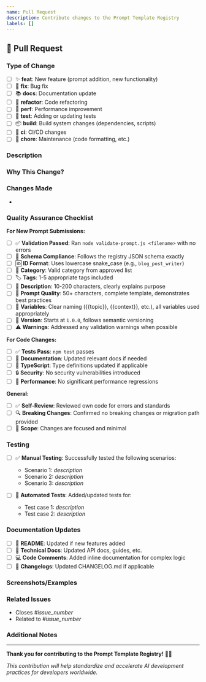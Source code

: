 ```yaml
---
name: Pull Request
description: Contribute changes to the Prompt Template Registry
labels: []
---
```


## 📝 Pull Request

### Type of Change
<!-- What type of change does this PR introduce? -->
- [ ] ✨ **feat**: New feature (prompt addition, new functionality)
- [ ] 🐛 **fix**: Bug fix
- [ ] 📚 **docs**: Documentation update
- [ ] 🔧 **refactor**: Code refactoring
- [ ] 🚀 **perf**: Performance improvement
- [ ] 🧪 **test**: Adding or updating tests
- [ ] 📦 **build**: Build system changes (dependencies, scripts)
- [ ] 🚧 **ci**: CI/CD changes
- [ ] 📄 **chore**: Maintenance (code formatting, etc.)

### Description
<!-- Provide a clear, concise description of your changes -->

### Why This Change?
<!-- Explain the motivation and context behind this change -->

### Changes Made
<!-- List the key changes in this PR -->

-

### Quality Assurance Checklist
<!-- Mark items as completed using [x] -->

**For New Prompt Submissions:**
- [ ] ✅ **Validation Passed**: Ran `node validate-prompt.js <filename>` with no errors
- [ ] 📝 **Schema Compliance**: Follows the registry JSON schema exactly
- [ ] 🆔 **ID Format**: Uses lowercase snake_case (e.g., `blog_post_writer`)
- [ ] 📂 **Category**: Valid category from approved list
- [ ] 🏷️ **Tags**: 1-5 appropriate tags included
- [ ] 📝 **Description**: 10-200 characters, clearly explains purpose
- [ ] 📝 **Prompt Quality**: 50+ characters, complete template, demonstrates best practices
- [ ] 🔗 **Variables**: Clear naming ({{topic}}, {{context}}, etc.), all variables used appropriately
- [ ] 🔢 **Version**: Starts at `1.0.0`, follows semantic versioning
- [ ] ⚠️ **Warnings**: Addressed any validation warnings when possible

**For Code Changes:**
- [ ] ✅ **Tests Pass**: `npm test` passes
- [ ] 📖 **Documentation**: Updated relevant docs if needed
- [ ] 🔧 **TypeScript**: Type definitions updated if applicable
- [ ] 🔒 **Security**: No security vulnerabilities introduced
- [ ] 🚀 **Performance**: No significant performance regressions

**General:**
- [ ] ✅ **Self-Review**: Reviewed own code for errors and standards
- [ ] 🔍 **Breaking Changes**: Confirmed no breaking changes or migration path provided
- [ ] 🎯 **Scope**: Changes are focused and minimal

### Testing
<!-- How have you tested these changes? -->
- [ ] ✅ **Manual Testing**: Successfully tested the following scenarios:
  - Scenario 1: _description_
  - Scenario 2: _description_
  - Scenario 3: _description_

- [ ] 🧪 **Automated Tests**: Added/updated tests for:
  - Test case 1: _description_
  - Test case 2: _description_

### Documentation Updates
<!-- What documentation has been updated? -->
- [ ] 📖 **README**: Updated if new features added
- [ ] 🔧 **Technical Docs**: Updated API docs, guides, etc.
- [ ] 💻 **Code Comments**: Added inline documentation for complex logic
- [ ] 📝 **Changelogs**: Updated CHANGELOG.md if applicable

### Screenshots/Examples
<!-- If applicable, add screenshots or code examples showing the changes -->

### Related Issues
<!-- Link any related GitHub issues this PR addresses -->
- Closes #_issue_number_
- Related to #_issue_number_

### Additional Notes
<!-- Any additional context, considerations, or follow-up required -->

---

**Thank you for contributing to the Prompt Template Registry!** 🧠✨

*This contribution will help standardize and accelerate AI development practices for developers worldwide.*